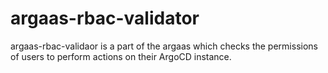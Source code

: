 # argaas-rbac-validator
argaas-rbac-validaor is a part of the argaas which checks the permissions of users to perform actions on their ArgoCD instance.
